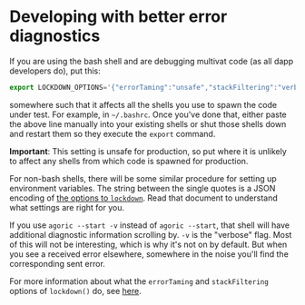 # Developing with better error diagnostics

If you are using the bash shell and are debugging multivat code (as all dapp developers do),
put this:
```js
export LOCKDOWN_OPTIONS='{"errorTaming":"unsafe","stackFiltering":"verbose"}'
```
somewhere such that it affects all the shells you use to spawn the code under test. 
For example, in `~/.bashrc`. Once you've done that, either paste the above line manually
into your existing shells or shut those shells down and restart them so  they execute the
`export` command.

**Important**: This setting is unsafe for production, so put where it is unlikely to affect 
any shells from which code is spawned for production.
 
 For non-bash shells, there will be some similar procedure for setting 
up environment variables. The string between the single quotes is a JSON encoding 
of [the options to `lockdown`](https://github.com/endojs/endo/blob/master/packages/ses/lockdown-options.md). Read 
that document to understand what settings are right for you.

If you use `agoric --start -v` instead of `agoric --start`, that shell will have additional diagnostic 
information scrolling by. `-v` is the "verbose" flag. Most of this will not be interesting, which is why
it's not on by default. But when you see a received error elsewhere, somewhere in the noise you'll find 
the corresponding sent error.

For more information about what the `errorTaming` and `stackFiltering` options of `lockdown()` do, see
[here](/guides/js-programming/ses/lockdown.md#options-quick-reference).
